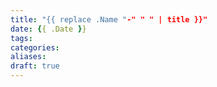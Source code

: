 ```yaml
---
title: "{{ replace .Name "-" " " | title }}"
date: {{ .Date }}
tags:
categories:
aliases:
draft: true
---
```


